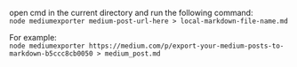 open cmd in the current directory and run the following command:   
`node mediumexporter medium-post-url-here > local-markdown-file-name.md`

For example:   
`node mediumexporter https://medium.com/p/export-your-medium-posts-to-markdown-b5ccc8cb0050 > medium_post.md`
